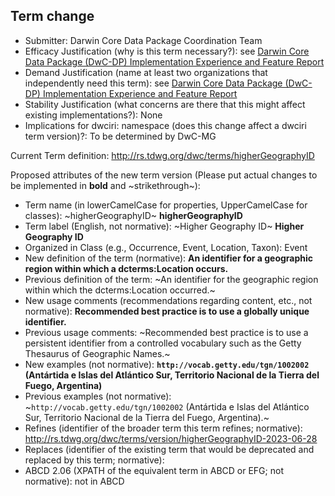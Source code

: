 ## Term change

* Submitter: Darwin Core Data Package Coordination Team
* Efficacy Justification (why is this term necessary?): see [Darwin Core Data Package (DwC-DP) Implementation Experience and Feature Report](https://gbif.github.io/dwc-dp/docs/dwc_dp_implementation_feature_reports.pdf)
* Demand Justification (name at least two organizations that independently need this term): see [Darwin Core Data Package (DwC-DP) Implementation Experience and Feature Report](https://gbif.github.io/dwc-dp/docs/dwc_dp_implementation_feature_reports.pdf)
* Stability Justification (what concerns are there that this might affect existing implementations?): None
* Implications for dwciri: namespace (does this change affect a dwciri term version)?: To be determined by DwC-MG

Current Term definition: http://rs.tdwg.org/dwc/terms/higherGeographyID

Proposed attributes of the new term version (Please put actual changes to be implemented in **bold** and ~strikethrough~):

* Term name (in lowerCamelCase for properties, UpperCamelCase for classes): ~higherGeographyID~ **higherGeographyID**
* Term label (English, not normative): ~Higher Geography ID~ **Higher Geography ID**
* Organized in Class (e.g., Occurrence, Event, Location, Taxon): Event
* New definition of the term (normative): **An identifier for a geographic region within which a dcterms:Location occurs.**
* Previous definition of the term: ~An identifier for the geographic region within which the dcterms:Location occurred.~
* New usage comments (recommendations regarding content, etc., not normative): **Recommended best practice is to use a globally unique identifier.** 
* Previous usage comments: ~Recommended best practice is to use a persistent identifier from a controlled vocabulary such as the Getty Thesaurus of Geographic Names.~
* New examples (not normative): **`http://vocab.getty.edu/tgn/1002002` (Antártida e Islas del Atlántico Sur, Territorio Nacional de la Tierra del Fuego, Argentina)**
* Previous examples (not normative): ~`http://vocab.getty.edu/tgn/1002002` (Antártida e Islas del Atlántico Sur, Territorio Nacional de la Tierra del Fuego, Argentina).~
* Refines (identifier of the broader term this term refines; normative): http://rs.tdwg.org/dwc/terms/version/higherGeographyID-2023-06-28
* Replaces (identifier of the existing term that would be deprecated and replaced by this term; normative): 
* ABCD 2.06 (XPATH of the equivalent term in ABCD or EFG; not normative): not in ABCD

